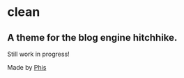 # clean
## A theme for the blog engine hitchhike.

Still work in progress!

Made by [Phis](https://github.com/Phisherman)
